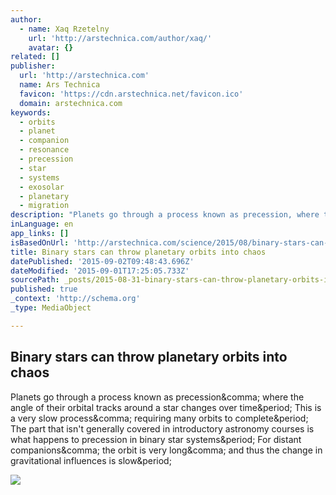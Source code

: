 ```yaml
---
author:
  - name: Xaq Rzetelny
    url: 'http://arstechnica.com/author/xaq/'
    avatar: {}
related: []
publisher:
  url: 'http://arstechnica.com'
  name: Ars Technica
  favicon: 'https://cdn.arstechnica.net/favicon.ico'
  domain: arstechnica.com
keywords:
  - orbits
  - planet
  - companion
  - resonance
  - precession
  - star
  - systems
  - exosolar
  - planetary
  - migration
description: "Planets go through a process known as precession, where the angle of their orbital tracks around a star changes over time. This is a very slow process, requiring many orbits to complete. The part that isn't generally covered in introductory astronomy courses is what happens to precession in binary star systems. For distant companions, the orbit is very long, and thus the change in gravitational influences is slow."
inLanguage: en
app_links: []
isBasedOnUrl: 'http://arstechnica.com/science/2015/08/binary-stars-can-throw-planetary-orbits-into-chaos/'
title: Binary stars can throw planetary orbits into chaos
datePublished: '2015-09-02T09:48:43.696Z'
dateModified: '2015-09-01T17:25:05.733Z'
sourcePath: _posts/2015-08-31-binary-stars-can-throw-planetary-orbits-into-chaos.md
published: true
_context: 'http://schema.org'
_type: MediaObject

---
```

<article style=""><h1>Binary stars can throw planetary orbits into chaos</h1><p>Planets go through a process known as precession&amp;comma; where the angle of their orbital tracks around a star changes over time&amp;period; This is a very slow process&amp;comma; requiring many orbits to complete&amp;period; The part that isn't generally covered in introductory astronomy courses is what happens to precession in binary star systems&amp;period; For distant companions&amp;comma; the orbit is very long&amp;comma; and thus the change in gravitational influences is slow&amp;period;</p><img src="http://cdn.arstechnica.net/wp-content/uploads/2015/08/fall_colors_3-640x360.jpg" /></article>